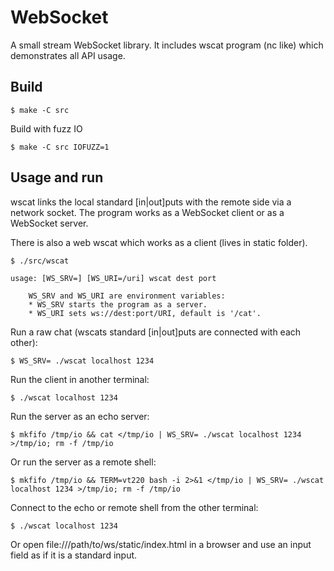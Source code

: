 # WebSocket

A small stream WebSocket library. It includes wscat program (nc like) which demonstrates all API usage.

## Build

```
$ make -C src
```

Build with fuzz IO

```
$ make -C src IOFUZZ=1
```

## Usage and run

wscat links the local standard [in|out]puts with the remote side via a network socket. The program works as a WebSocket client or as a WebSocket server.

There is also a web wscat which works as a client (lives in static folder).

```
$ ./src/wscat

usage: [WS_SRV=] [WS_URI=/uri] wscat dest port

    WS_SRV and WS_URI are environment variables:
    * WS_SRV starts the program as a server.
    * WS_URI sets ws://dest:port/URI, default is '/cat'.
```

Run a raw chat (wscats standard [in|out]puts are connected with each other):

```
$ WS_SRV= ./wscat localhost 1234
```

Run the client in another terminal:

```
$ ./wscat localhost 1234
```

Run the server as an echo server:

```
$ mkfifo /tmp/io && cat </tmp/io | WS_SRV= ./wscat localhost 1234 >/tmp/io; rm -f /tmp/io
```

Or run the server as a remote shell:

```
$ mkfifo /tmp/io && TERM=vt220 bash -i 2>&1 </tmp/io | WS_SRV= ./wscat localhost 1234 >/tmp/io; rm -f /tmp/io
```

Connect to the echo or remote shell from the other terminal:

```
$ ./wscat localhost 1234
```

Or open file:///path/to/ws/static/index.html in a browser and use an input field as if it is a standard input.

